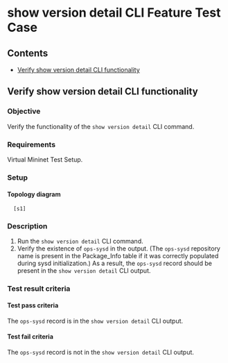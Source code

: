# show version detail CLI Feature Test Case

## Contents
- [Verify show version detail CLI functionality](#Verify-show-version-detail-CLI-functionality)

## Verify show version detail CLI functionality

### Objective
Verify the functionality of the `show version detail` CLI command.

### Requirements
Virtual Mininet Test Setup.

### Setup
#### Topology diagram
```
  [s1]
```

### Description
1. Run the `show version detail` CLI command.
2. Verify the existence of `ops-sysd` in the output. (The `ops-sysd`
   repository name is present in the Package_Info table if it was
   correctly populated during sysd initialization.) As a result, the
   `ops-sysd` record should be present in the `show version detail` 
   CLI output.

### Test result criteria
#### Test pass criteria
The `ops-sysd` record is in the `show version detail` CLI output.

#### Test fail criteria
The `ops-sysd` record is not in the `show version detail` CLI output.
